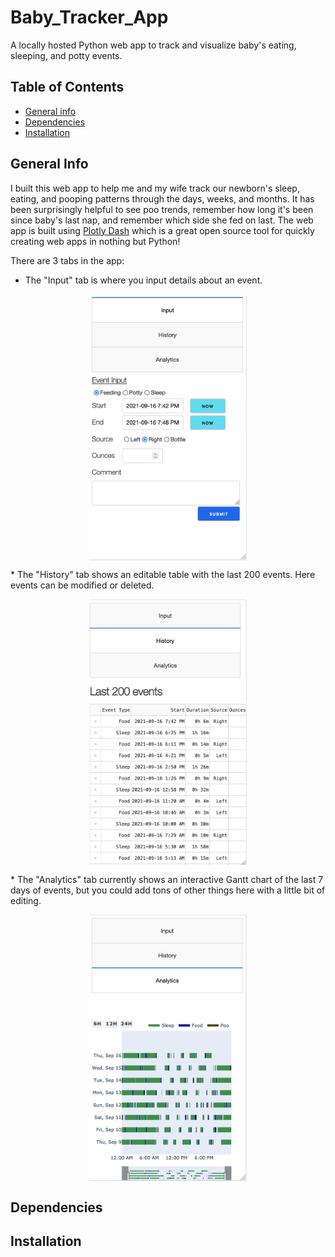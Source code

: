 # Baby_Tracker_App
A locally hosted Python web app to track and visualize baby's eating, sleeping, and potty events. 

## Table of Contents
* [General info](#general-info)
* [Dependencies](#dependencies)
* [Installation](#installation)

## General Info
I built this web app to help me and my wife track our newborn's sleep, eating, and pooping patterns through the days, weeks, and months. It has been surprisingly helpful to see poo trends, remember how long it's been since baby's last nap, and remember which side she fed on last. The web app is built using [Plotly Dash](https://plotly.com/dash/) which is a great open source tool for quickly creating web apps in nothing but Python!

There are 3 tabs in the app: 
* The "Input" tab is where you input details about an event.
<p align="center">
<img src="https://github.com/jhthompson12/Baby_Tracker_App/blob/master/images/input_tab.png?raw=true" width="50%" align="center">
</p>
* The "History" tab shows an editable table with the last 200 events. Here events can be modified or deleted. 
<p align="center">
<img src="https://github.com/jhthompson12/Baby_Tracker_App/blob/master/images/history_tab.png?raw=true" width="50%" align="center">
</p>
* The "Analytics" tab currently shows an interactive Gantt chart of the last 7 days of events, but you could add tons of other things here with a little bit of editing. 
<p align="center">
<img src="https://github.com/jhthompson12/Baby_Tracker_App/blob/master/images/analytics_tab.png?raw=true" width="50%" align="center">
</p>

## Dependencies

## Installation
